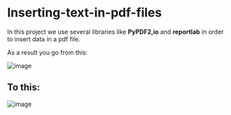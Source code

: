 # Inserting-text-in-pdf-files
In this project we use several libraries like **PyPDF2,io** and **reportlab** in order to insert data in a pdf file.

As a result you go from this:

![image](https://github.com/user-attachments/assets/0d77594f-c7cc-4b8c-9390-9585e466717a)

## To this:

![image](https://github.com/user-attachments/assets/1a7e3e6a-c53c-4c49-87b7-e13a65b19ca6)


